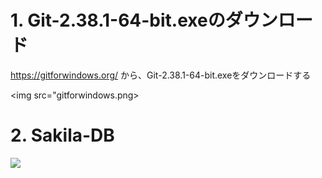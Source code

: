# 1. Git-2.38.1-64-bit.exeのダウンロード

https://gitforwindows.org/
から、Git-2.38.1-64-bit.exeをダウンロードする

<img src="gitforwindows.png>

# 2. Sakila-DB

<img src="sakila.png">
